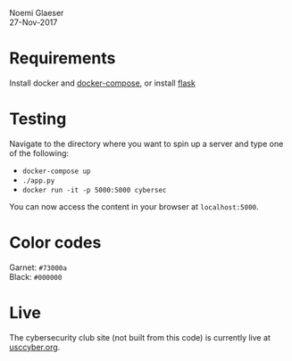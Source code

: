 Noemi Glaeser  
27-Nov-2017

# Requirements
Install docker and [docker-compose](https://docs.docker.com/compose/install/#prerequisites),
or install [flask](http://flask.pocoo.org/docs/0.12/)

# Testing
Navigate to the directory where you want to spin up a server and type one of the following:
- `docker-compose up`
- `./app.py`
- `docker run -it -p 5000:5000 cybersec`

You can now access the content in your browser at `localhost:5000`. 

# Color codes
Garnet: `#73000a`  
Black: `#000000`

# Live
The cybersecurity club site (not built from this code) is currently live at [usccyber.org](https://www.usccyber.org).
